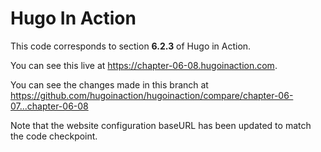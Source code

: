Hugo In Action
===============

This code corresponds to section **6.2.3** of Hugo in Action.

You can see this live at https://chapter-06-08.hugoinaction.com.

You can see the changes made in this branch at https://github.com/hugoinaction/hugoinaction/compare/chapter-06-07...chapter-06-08

Note that the website configuration baseURL has been updated to match the code checkpoint.
